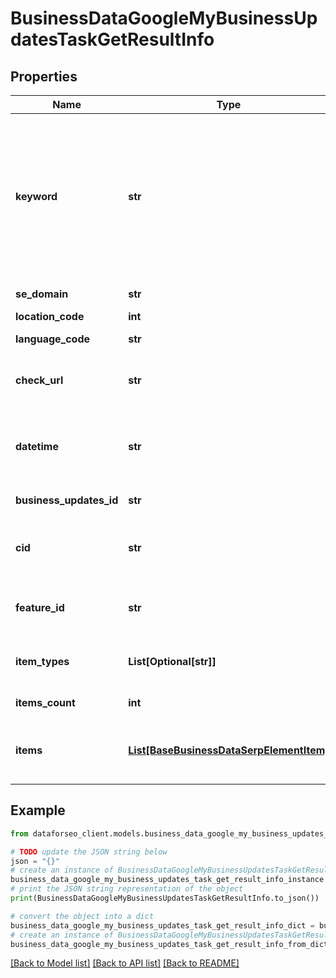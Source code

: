 # BusinessDataGoogleMyBusinessUpdatesTaskGetResultInfo


## Properties

Name | Type | Description | Notes
------------ | ------------- | ------------- | -------------
**keyword** | **str** | keyword received in a POST array keyword is returned with decoded %## (plus character ‘+’ will be decoded to a space character) this field will contain the cid parameter if you specified it in the keyword field when setting a task; example: cid:2946633002421908862 learn more about the parameter in this help center article | [optional] 
**se_domain** | **str** | search engine domain as specified in a POST array | [optional] 
**location_code** | **int** | location code in a POST array | [optional] 
**language_code** | **str** | language code in a POST array | [optional] 
**check_url** | **str** | direct URL to search engine results you can use it to make sure that we provided accurate results | [optional] 
**datetime** | **str** | date and time when the result was received in the UTC format: “yyyy-mm-dd hh-mm-ss +00:00” example: 2019-11-15 12:57:46 +00:00 | [optional] 
**business_updates_id** | **str** | identifier of the business updates element in SERP | [optional] 
**cid** | **str** | google-defined client id unique id of a local establishment learn more about the cid identifier in this help center article | [optional] 
**feature_id** | **str** | the unique identifier of the element in SERP learn more about the identifier in this help center article | [optional] 
**item_types** | **List[Optional[str]]** | item types types of search engine results encountered in the items array; possible item types: google_business_post | [optional] 
**items_count** | **int** | item types the number of items in the items array | [optional] 
**items** | [**List[BaseBusinessDataSerpElementItem]**](BaseBusinessDataSerpElementItem.md) | encountered item types types of search engine results encountered in the items array; possible item types: google_business_post | [optional] 

## Example

```python
from dataforseo_client.models.business_data_google_my_business_updates_task_get_result_info import BusinessDataGoogleMyBusinessUpdatesTaskGetResultInfo

# TODO update the JSON string below
json = "{}"
# create an instance of BusinessDataGoogleMyBusinessUpdatesTaskGetResultInfo from a JSON string
business_data_google_my_business_updates_task_get_result_info_instance = BusinessDataGoogleMyBusinessUpdatesTaskGetResultInfo.from_json(json)
# print the JSON string representation of the object
print(BusinessDataGoogleMyBusinessUpdatesTaskGetResultInfo.to_json())

# convert the object into a dict
business_data_google_my_business_updates_task_get_result_info_dict = business_data_google_my_business_updates_task_get_result_info_instance.to_dict()
# create an instance of BusinessDataGoogleMyBusinessUpdatesTaskGetResultInfo from a dict
business_data_google_my_business_updates_task_get_result_info_from_dict = BusinessDataGoogleMyBusinessUpdatesTaskGetResultInfo.from_dict(business_data_google_my_business_updates_task_get_result_info_dict)
```
[[Back to Model list]](../README.md#documentation-for-models) [[Back to API list]](../README.md#documentation-for-api-endpoints) [[Back to README]](../README.md)


